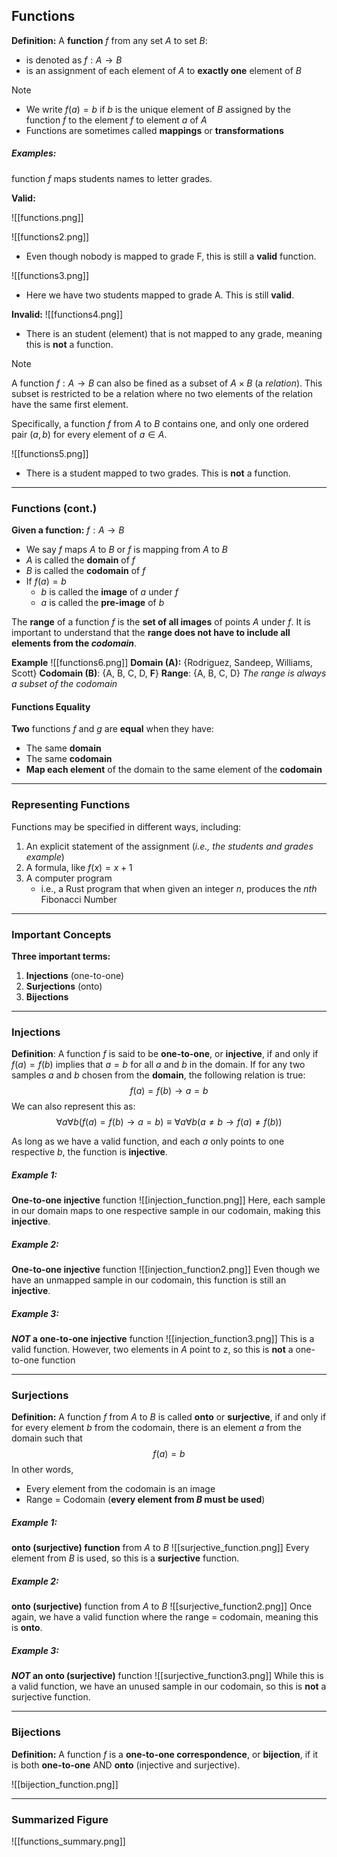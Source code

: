 ## Functions

**Definition:** A **function** $f$ from any set $A$ to set $B$:
- is denoted as $f:A\to B$
- is an assignment of each element of $A$ to **exactly one** element of $B$

> [!Note]
> - We write $f(a)=b$ if $b$ is the unique element of $B$ assigned by the function $f$ to the element $f$ to  element $a$ of $A$
> - Functions are sometimes called **mappings** or **transformations**

##### Examples: 

function $f$ maps students names to letter grades.

**Valid:**

![[functions.png]] 

![[functions2.png]]
- Even though nobody is mapped to grade F, this is still a **valid** function.

![[functions3.png]]
- Here we have two students mapped to grade A. This is still **valid**.

**Invalid:**
![[functions4.png]]
- There is an student (element) that is not mapped to any grade, meaning this is **not** a function.

> [!Note]
> A function $f:A \to B$ can also be fined as a subset of $A \times B$ (a *relation*). This subset is restricted to be a relation where no two elements of the relation have the same first element.

Specifically, a function $f$ from $A$ to $B$ contains one, and only one ordered pair $(a, b)$ for every element of $a \in A$.

![[functions5.png]]
- There is a student mapped to two grades. This is **not** a function.

- - - 

### Functions (cont.)

**Given a function:** $f: A \to B$

- We say $f$ maps $A$ to $B$ or $f$ is mapping from $A$ to $B$
- $A$ is called the **domain** of $f$
- $B$ is called the **codomain** of $f$
- If $f(a) = b$
	- $b$ is called the **image** of $a$ under $f$
	- $a$ is called the **pre-image** of $b$

The **range** of a function $f$ is the **set of all images** of points $A$ under $f$. It is important to understand that the **range does not have to include all elements from the *codomain***.

**Example**
![[functions6.png]]
**Domain (A):** {Rodriguez, Sandeep, Williams, Scott}
**Codomain (B)**: {A, B, C, D, **F**}
**Range**: {A, B, C, D} *The range is always a subset of the codomain*

#### Functions Equality

**Two** functions $f$ and $g$ are **equal** when they have:
- The same **domain**
- The same **codomain**
- **Map each element** of the domain to the same element of the **codomain**

- - -

### Representing Functions

Functions may be specified in different ways, including:
1. An explicit statement of the assignment  (*i.e., the students and grades example*)
2. A formula, like $f(x) = x + 1$
3. A computer program 
	- i.e., a Rust program that when given an integer $n$, produces the $nth$ Fibonacci Number

- - -

### Important Concepts

**Three important terms:**
1. **Injections** (one-to-one)
2. **Surjections** (onto)
3. **Bijections**

- - -

### Injections

**Definition**: A function $f$ is said to be **one-to-one**, or **injective**, if and only if $f(a)=f(b)$ implies that $a=b$ for all $a$ and $b$ in the domain. If for any two samples $a$ and $b$ chosen from the **domain**, the following relation is true:
$$f(a) = f(b) \to a = b$$
We can also represent this as:
$$\forall a \forall b (f(a) = f(b) \to a =b) \equiv \forall a \forall b (a \neq b \to f(a) \neq f(b))$$

As long as we have a valid function, and each $a$ only points to one respective $b$, the function is **injective**.
##### Example 1:

**One-to-one injective** function
![[injection_function.png]]
Here, each sample in our domain maps to one respective sample in our codomain, making this **injective**.
##### Example 2:

**One-to-one injective** function
![[injection_function2.png]]
Even though we have an unmapped sample in our codomain, this function is still an **injective**.

##### Example 3:

***NOT* a one-to-one injective** function
![[injection_function3.png]]
This is a valid function. However, two elements in $A$ point to z, so this is **not** a one-to-one function

- - -

### Surjections

**Definition:** A function $f$ from $A$ to $B$ is called **onto** or **surjective**, if and only if for every element $b$ from the codomain, there is an element $a$ from the domain such that
$$f(a) = b$$
In other words,
- Every element from the codomain is an image
- Range = Codomain (**every element from $B$ must be used**)

##### Example 1:

**onto (surjective) function** from $A$ to $B$
![[surjective_function.png]]
Every element from $B$ is used, so this is a **surjective** function.

##### Example 2:

**onto (surjective)** function from $A$ to $B$
![[surjective_function2.png]]
Once again, we have a valid function where the range = codomain, meaning this is **onto**.

##### Example 3:

***NOT* an onto (surjective)** function
![[surjective_function3.png]]
While this is a valid function, we have an unused sample in our codomain, so this is **not** a surjective function.

- - -

### Bijections

**Definition:** A function $f$ is a **one-to-one correspondence**, or **bijection**, if it is both **one-to-one** AND **onto** (injective and surjective).

![[bijection_function.png]]

- - -

### Summarized Figure

![[functions_summary.png]]